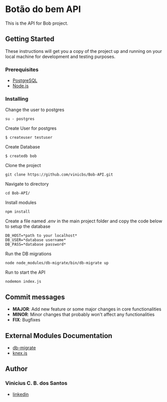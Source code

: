 # Botão do bem API

This is the API for Bob project.

## Getting Started

These instructions will get you a copy of the project up and running on your local machine for development and testing purposes.

### Prerequisites

* [PostgreSQL](https://www.postgresql.org/)
* [Node.js](https://nodejs.org/)

### Installing

Change the user to postgres

```
su - postgres
```

Create User for postgres

```
$ createuser testuser
```

Create Database

```
$ createdb bob
```

Clone the project

```
git clone https://github.com/vinicbs/Bob-API.git
```

Navigate to directory

```
cd Bob-API/
```

Install modules

```
npm install
```

Create a file named *.env* in the main project folder and copy the code below to setup the database

```
DB_HOST=*path to your localhost*
DB_USER=*database username*
DB_PASS=*database password*
```

Run the DB migrations

```
node node_modules/db-migrate/bin/db-migrate up
```

Run to start the API

```
nodemon index.js
```

## Commit messages

* **MAJOR**: Add new feature or some major changes in core functionalities
* **MINOR**: Minor changes that probably won't affect any functionalities
* **FIX**: Bugfixes

## External Modules Documentation

* [db-migrate](https://db-migrate.readthedocs.io/)
* [knex.js](https://knexjs.org/)

## Author

### Vinicius C. B. dos Santos

* [linkedin](https://www.linkedin.com/in/viniciuscbsantos/)